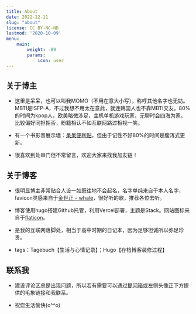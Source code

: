 ```yaml
---
title: About
date: 2022-12-11
slug: "about"
license: CC BY-NC-ND
lastmod: '2020-10-09'
menu:
    main: 
        weight: -89
        params:
            icon: user
---
```

<style>
.article-header {
    display: none;
  }
.article-footer {
	display: none;
  }

</style>

## 关于博主

- 这里是呆呆，也可以叫我MOMO（不用在意大小写），称呼其他名字也无妨。MBTI是ISFP-A，不过我想不用太在意此，就连韩国人也不靠MBTI交友。80%的时间为kpop人，欧美略微涉足，主机单机游戏玩家，无聊时会四海为家。比较偏好同担拒否，粉籍相认不如互联网路过相视一笑。

- 有一个书影音展示墙：[呆呆便利贴](https://clear0804-docsify.vercel.app/#/)，但由于记性不好80%的时间是腹泻式更新。

- 很喜欢到处串门但不常留言，欢迎大家来找我加友链！

## 关于博客
- 很明显博主非常贴合人设一如既往地不会起名，名字单纯来自于本人名字，favicon灵感来自于[金世正 - whale](https://open.spotify.com/track/4UnBxdw1l3J31WBsgmHezz?si=5d34257b84184ac9)，很好听的歌，推荐各位去听。

- 博客使用hugo搭建Github托管，利用Vercel部署，主题是Stack。网站图标来自于[flaticon](https://www.flaticon.com/)。

- 是我的互联网落脚处，相当于高中时期的日记本，因为足够坦诚所以弥足珍贵。

- tags：Tagebuch【生活与心情记录】；Hugo【存档博客装修过程】 

## 联系我

- 建设评论区总是出现问题，所以若有需要可以通过[提问箱](https://box.n3ko.co/_/clear0804)或左侧头像正下方提供的毛象链接和我联系。

- 祝您生活愉快(o^^o)





